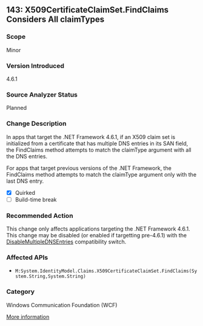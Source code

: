 ## 143: X509CertificateClaimSet.FindClaims Considers All claimTypes

### Scope
Minor

### Version Introduced
4.6.1

### Source Analyzer Status
Planned

### Change Description
In apps that target the .NET Framework 4.6.1, if an X509 claim set is initialized from a certificate that has multiple DNS entries in its SAN field, the FindClaims method attempts to match the claimType argument with all the DNS entries.

For apps that target previous versions of the .NET Framework, the FindClaims method attempts to match the claimType argument only with the last DNS entry.

- [x] Quirked
- [ ] Build-time break

### Recommended Action
This change only affects applications targeting the .NET Framework 4.6.1. This change may be disabled (or enabled if targetting pre-4.6.1) with the [DisableMultipleDNSEntries](https://msdn.microsoft.com/en-us/library/mt620030%28v=vs.110%29.aspx) compatibility switch.

### Affected APIs
* `M:System.IdentityModel.Claims.X509CertificateClaimSet.FindClaims(System.String,System.String)`

### Category
Windows Communication Foundation (WCF)

[More information](https://msdn.microsoft.com/en-us/library/mt620031%28v=vs.110%29.aspx#WCF)

